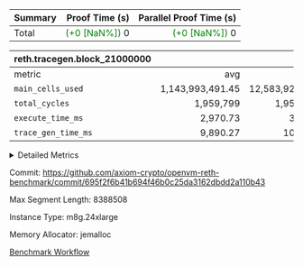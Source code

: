 | Summary | Proof Time (s) | Parallel Proof Time (s) |
|:---|---:|---:|
| Total | <span style='color: green'>(+0 [NaN%])</span> 0 | <span style='color: green'>(+0 [NaN%])</span> 0 |


| reth.tracegen.block_21000000 |||||
|:---|---:|---:|---:|---:|
|metric|avg|sum|max|min|
| `main_cells_used     ` |  1,143,993,491.45 |  12,583,928,406 |  1,923,824,400 |  289,577,583 |
| `total_cycles        ` |  1,959,799 |  1,959,799 |  1,959,799 |  1,959,799 |
| `execute_time_ms     ` |  2,970.73 |  32,678 |  6,188 |  271 |
| `trace_gen_time_ms   ` |  9,890.27 |  108,793 |  12,295 |  3,476 |



<details>
<summary>Detailed Metrics</summary>

| group | block_number | segment | trace_gen_time_ms | total_cycles | main_cells_used | execute_time_ms |
| --- | --- | --- | --- | --- | --- | --- |
| reth.tracegen.block_21000000 | 21000000 | 0 | 10,101 |  | 988,359,444 | 2,865 | 
| reth.tracegen.block_21000000 | 21000000 | 1 | 9,990 |  | 986,001,837 | 2,748 | 
| reth.tracegen.block_21000000 | 21000000 | 10 | 3,476 | 1,959,799 | 289,577,583 | 271 | 
| reth.tracegen.block_21000000 | 21000000 | 2 | 10,008 |  | 986,901,721 | 2,855 | 
| reth.tracegen.block_21000000 | 21000000 | 3 | 5,722 |  | 1,427,371,444 | 798 | 
| reth.tracegen.block_21000000 | 21000000 | 4 | 11,236 |  | 1,355,065,765 | 6,188 | 
| reth.tracegen.block_21000000 | 21000000 | 5 | 11,190 |  | 1,089,677,683 | 3,325 | 
| reth.tracegen.block_21000000 | 21000000 | 6 | 12,295 |  | 1,150,580,810 | 3,717 | 
| reth.tracegen.block_21000000 | 21000000 | 7 | 11,967 |  | 1,108,587,407 | 3,562 | 
| reth.tracegen.block_21000000 | 21000000 | 8 | 11,990 |  | 1,277,980,312 | 3,567 | 
| reth.tracegen.block_21000000 | 21000000 | 9 | 10,818 |  | 1,923,824,400 | 2,782 | 

</details>


Commit: https://github.com/axiom-crypto/openvm-reth-benchmark/commit/695f2f6b41b694f46b0c25da3162dbdd2a110b43

Max Segment Length: 8388508

Instance Type: m8g.24xlarge

Memory Allocator: jemalloc

[Benchmark Workflow](https://github.com/axiom-crypto/openvm-reth-benchmark/actions/runs/13202312528)
